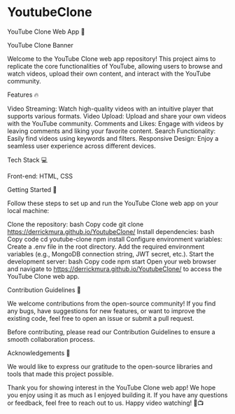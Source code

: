 # YoutubeClone
YouTube Clone Web App 🎥

YouTube Clone Banner

Welcome to the YouTube Clone web app repository! This project aims to replicate the core functionalities of YouTube, allowing users to browse and watch videos, upload their own content, and interact with the YouTube community.

Features 🔥

Video Streaming: Watch high-quality videos with an intuitive player that supports various formats.
Video Upload: Upload and share your own videos with the YouTube community.
Comments and Likes: Engage with videos by leaving comments and liking your favorite content.
Search Functionality: Easily find videos using keywords and filters.
Responsive Design: Enjoy a seamless user experience across different devices.

Tech Stack 💻

Front-end: HTML, CSS

Getting Started 🚀

Follow these steps to set up and run the YouTube Clone web app on your local machine:

Clone the repository:
bash
Copy code
git clone https://derrickmura.github.io/YoutubeClone/
Install dependencies:
bash
Copy code
cd youtube-clone
npm install
Configure environment variables:
Create a .env file in the root directory.
Add the required environment variables (e.g., MongoDB connection string, JWT secret, etc.).
Start the development server:
bash
Copy code
npm start
Open your web browser and navigate to https://derrickmura.github.io/YoutubeClone/ to access the YouTube Clone web app.

Contribution Guidelines 🤝

We welcome contributions from the open-source community! If you find any bugs, have suggestions for new features, or want to improve the existing code, feel free to open an issue or submit a pull request.

Before contributing, please read our Contribution Guidelines to ensure a smooth collaboration process.


Acknowledgements 👏

We would like to express our gratitude to the open-source libraries and tools that made this project possible.

Thank you for showing interest in the YouTube Clone web app! We hope you enjoy using it as much as I enjoyed building it. If you have any questions or feedback, feel free to reach out to us. Happy video watching! 🎉📺
